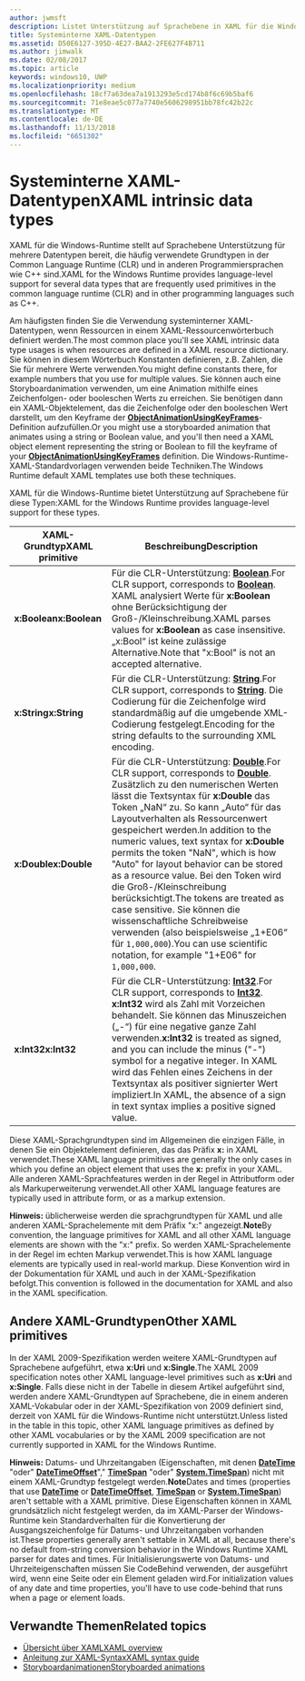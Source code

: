 ```yaml
---
author: jwmsft
description: Listet Unterstützung auf Sprachebene in XAML für die Windows-Runtime für bestimmte Datentypen in der Common Language Runtime (CLR) und in anderen Programmiersprachen wie C++ auf.
title: Systeminterne XAML-Datentypen
ms.assetid: D50E6127-395D-4E27-BAA2-2FE627F4B711
ms.author: jimwalk
ms.date: 02/08/2017
ms.topic: article
keywords: windows10, UWP
ms.localizationpriority: medium
ms.openlocfilehash: 18cf7a63dea7a1913293e5cd174b8f6c69b5baf6
ms.sourcegitcommit: 71e8eae5c077a7740e5606298951bb78fc42b22c
ms.translationtype: MT
ms.contentlocale: de-DE
ms.lasthandoff: 11/13/2018
ms.locfileid: "6651302"
---
```

# <a name="xaml-intrinsic-data-types"></a><span data-ttu-id="18d9f-104">Systeminterne XAML-Datentypen</span><span class="sxs-lookup"><span data-stu-id="18d9f-104">XAML intrinsic data types</span></span>


<span data-ttu-id="18d9f-105">XAML für die Windows-Runtime stellt auf Sprachebene Unterstützung für mehrere Datentypen bereit, die häufig verwendete Grundtypen in der Common Language Runtime (CLR) und in anderen Programmiersprachen wie C++ sind.</span><span class="sxs-lookup"><span data-stu-id="18d9f-105">XAML for the Windows Runtime provides language-level support for several data types that are frequently used primitives in the common language runtime (CLR) and in other programming languages such as C++.</span></span>

<span data-ttu-id="18d9f-106">Am häufigsten finden Sie die Verwendung systeminterner XAML-Datentypen, wenn Ressourcen in einem XAML-Ressourcenwörterbuch definiert werden.</span><span class="sxs-lookup"><span data-stu-id="18d9f-106">The most common place you'll see XAML intrinsic data type usages is when resources are defined in a XAML resource dictionary.</span></span> <span data-ttu-id="18d9f-107">Sie können in diesem Wörterbuch Konstanten definieren, z.B. Zahlen, die Sie für mehrere Werte verwenden.</span><span class="sxs-lookup"><span data-stu-id="18d9f-107">You might define constants there, for example numbers that you use for multiple values.</span></span> <span data-ttu-id="18d9f-108">Sie können auch eine Storyboardanimation verwenden, um eine Animation mithilfe eines Zeichenfolgen- oder booleschen Werts zu erreichen. Sie benötigen dann ein XAML-Objektelement, das die Zeichenfolge oder den booleschen Wert darstellt, um den Keyframe der [**ObjectAnimationUsingKeyFrames**](https://msdn.microsoft.com/library/windows/apps/br210320)-Definition aufzufüllen.</span><span class="sxs-lookup"><span data-stu-id="18d9f-108">Or you might use a storyboarded animation that animates using a string or Boolean value, and you'll then need a XAML object element representing the string or Boolean to fill the keyframe of your [**ObjectAnimationUsingKeyFrames**](https://msdn.microsoft.com/library/windows/apps/br210320) definition.</span></span> <span data-ttu-id="18d9f-109">Die Windows-Runtime-XAML-Standardvorlagen verwenden beide Techniken.</span><span class="sxs-lookup"><span data-stu-id="18d9f-109">The Windows Runtime default XAML templates use both these techniques.</span></span>

<span data-ttu-id="18d9f-110">XAML für die Windows-Runtime bietet Unterstützung auf Sprachebene für diese Typen:</span><span class="sxs-lookup"><span data-stu-id="18d9f-110">XAML for the Windows Runtime provides language-level support for these types.</span></span>

| <span data-ttu-id="18d9f-111">XAML-Grundtyp</span><span class="sxs-lookup"><span data-stu-id="18d9f-111">XAML primitive</span></span> | <span data-ttu-id="18d9f-112">Beschreibung</span><span class="sxs-lookup"><span data-stu-id="18d9f-112">Description</span></span> |
|-------|-------------|
| **<span data-ttu-id="18d9f-113">x:Boolean</span><span class="sxs-lookup"><span data-stu-id="18d9f-113">x:Boolean</span></span>**  | <span data-ttu-id="18d9f-114">Für die CLR-Unterstützung: [**Boolean**](https://msdn.microsoft.com/library/windows/apps/xaml/system.boolean.aspx).</span><span class="sxs-lookup"><span data-stu-id="18d9f-114">For CLR support, corresponds to [**Boolean**](https://msdn.microsoft.com/library/windows/apps/xaml/system.boolean.aspx).</span></span> <span data-ttu-id="18d9f-115">XAML analysiert Werte für **x:Boolean** ohne Berücksichtigung der Groß-/Kleinschreibung.</span><span class="sxs-lookup"><span data-stu-id="18d9f-115">XAML parses values for **x:Boolean** as case insensitive.</span></span> <span data-ttu-id="18d9f-116">„x:Bool“ ist keine zulässige Alternative.</span><span class="sxs-lookup"><span data-stu-id="18d9f-116">Note that "x:Bool" is not an accepted alternative.</span></span> |
| **<span data-ttu-id="18d9f-117">x:String</span><span class="sxs-lookup"><span data-stu-id="18d9f-117">x:String</span></span>**   | <span data-ttu-id="18d9f-118">Für die CLR-Unterstützung: [**String**](https://msdn.microsoft.com/library/windows/apps/xaml/system.string.aspx).</span><span class="sxs-lookup"><span data-stu-id="18d9f-118">For CLR support, corresponds to [**String**](https://msdn.microsoft.com/library/windows/apps/xaml/system.string.aspx).</span></span> <span data-ttu-id="18d9f-119">Die Codierung für die Zeichenfolge wird standardmäßig auf die umgebende XML-Codierung festgelegt.</span><span class="sxs-lookup"><span data-stu-id="18d9f-119">Encoding for the string defaults to the surrounding XML encoding.</span></span> |
| **<span data-ttu-id="18d9f-120">x:Double</span><span class="sxs-lookup"><span data-stu-id="18d9f-120">x:Double</span></span>**   | <span data-ttu-id="18d9f-121">Für die CLR-Unterstützung: [**Double**](https://msdn.microsoft.com/library/windows/apps/xaml/system.double.aspx).</span><span class="sxs-lookup"><span data-stu-id="18d9f-121">For CLR support, corresponds to [**Double**](https://msdn.microsoft.com/library/windows/apps/xaml/system.double.aspx).</span></span> <span data-ttu-id="18d9f-122">Zusätzlich zu den numerischen Werten lässt die Textsyntax für **x:Double** das Token „NaN“ zu. So kann „Auto“ für das Layoutverhalten als Ressourcenwert gespeichert werden.</span><span class="sxs-lookup"><span data-stu-id="18d9f-122">In addition to the numeric values, text syntax for **x:Double** permits the token "NaN", which is how "Auto" for layout behavior can be stored as a resource value.</span></span> <span data-ttu-id="18d9f-123">Bei den Token wird die Groß-/Kleinschreibung berücksichtigt.</span><span class="sxs-lookup"><span data-stu-id="18d9f-123">The tokens are treated as case sensitive.</span></span> <span data-ttu-id="18d9f-124">Sie können die wissenschaftliche Schreibweise verwenden (also beispielsweise „1+E06“ für `1,000,000`).</span><span class="sxs-lookup"><span data-stu-id="18d9f-124">You can use scientific notation, for example "1+E06" for `1,000,000`.</span></span> |
| **<span data-ttu-id="18d9f-125">x:Int32</span><span class="sxs-lookup"><span data-stu-id="18d9f-125">x:Int32</span></span>**    | <span data-ttu-id="18d9f-126">Für die CLR-Unterstützung: [**Int32**](https://msdn.microsoft.com/library/windows/apps/xaml/system.int32.aspx).</span><span class="sxs-lookup"><span data-stu-id="18d9f-126">For CLR support, corresponds to [**Int32**](https://msdn.microsoft.com/library/windows/apps/xaml/system.int32.aspx).</span></span> <span data-ttu-id="18d9f-127">**x:Int32** wird als Zahl mit Vorzeichen behandelt. Sie können das Minuszeichen („-“) für eine negative ganze Zahl verwenden.</span><span class="sxs-lookup"><span data-stu-id="18d9f-127">**x:Int32** is treated as signed, and you can include the minus ("-") symbol for a negative integer.</span></span> <span data-ttu-id="18d9f-128">In XAML wird das Fehlen eines Zeichens in der Textsyntax als positiver signierter Wert impliziert.</span><span class="sxs-lookup"><span data-stu-id="18d9f-128">In XAML, the absence of a sign in text syntax implies a positive signed value.</span></span> |

<span data-ttu-id="18d9f-129">Diese XAML-Sprachgrundtypen sind im Allgemeinen die einzigen Fälle, in denen Sie ein Objektelement definieren, das das Präfix **x:** in XAML verwendet.</span><span class="sxs-lookup"><span data-stu-id="18d9f-129">These XAML language primitives are generally the only cases in which you define an object element that uses the **x:** prefix in your XAML.</span></span> <span data-ttu-id="18d9f-130">Alle anderen XAML-Sprachfeatures werden in der Regel in Attributform oder als Markuperweiterung verwendet.</span><span class="sxs-lookup"><span data-stu-id="18d9f-130">All other XAML language features are typically used in attribute form, or as a markup extension.</span></span>

<span data-ttu-id="18d9f-131">**Hinweis:** üblicherweise werden die sprachgrundtypen für XAML und alle anderen XAML-Sprachelemente mit dem Präfix "x:" angezeigt.</span><span class="sxs-lookup"><span data-stu-id="18d9f-131">**Note**By convention, the language primitives for XAML and all other XAML language elements are shown with the "x:" prefix.</span></span> <span data-ttu-id="18d9f-132">So werden XAML-Sprachelemente in der Regel im echten Markup verwendet.</span><span class="sxs-lookup"><span data-stu-id="18d9f-132">This is how XAML language elements are typically used in real-world markup.</span></span> <span data-ttu-id="18d9f-133">Diese Konvention wird in der Dokumentation für XAML und auch in der XAML-Spezifikation befolgt.</span><span class="sxs-lookup"><span data-stu-id="18d9f-133">This convention is followed in the documentation for XAML and also in the XAML specification.</span></span>

## <a name="other-xaml-primitives"></a><span data-ttu-id="18d9f-134">Andere XAML-Grundtypen</span><span class="sxs-lookup"><span data-stu-id="18d9f-134">Other XAML primitives</span></span>

<span data-ttu-id="18d9f-135">In der XAML 2009-Spezifikation werden weitere XAML-Grundtypen auf Sprachebene aufgeführt, etwa **x:Uri** und **x:Single**.</span><span class="sxs-lookup"><span data-stu-id="18d9f-135">The XAML 2009 specification notes other XAML language-level primitives such as **x:Uri** and **x:Single**.</span></span> <span data-ttu-id="18d9f-136">Falls diese nicht in der Tabelle in diesem Artikel aufgeführt sind, werden andere XAML-Grundtypen auf Sprachebene, die in einem anderen XAML-Vokabular oder in der XAML-Spezifikation von 2009 definiert sind, derzeit von XAML für die Windows-Runtime nicht unterstützt.</span><span class="sxs-lookup"><span data-stu-id="18d9f-136">Unless listed in the table in this topic, other XAML language primitives as defined by other XAML vocabularies or by the XAML 2009 specification are not currently supported in XAML for the Windows Runtime.</span></span>

<span data-ttu-id="18d9f-137">**Hinweis:** Datums- und Uhrzeitangaben (Eigenschaften, mit denen [**DateTime**](https://msdn.microsoft.com/library/windows/apps/br206576) "oder" [**DateTimeOffset**](https://msdn.microsoft.com/library/windows/apps/xaml/system.datetimeoffset.aspx)"," [**TimeSpan**](https://msdn.microsoft.com/library/windows/apps/br225996) "oder" [**System.TimeSpan**](https://msdn.microsoft.com/library/windows/apps/xaml/system.timespan.aspx)) nicht mit einem XAML-Grundtyp festgelegt werden.</span><span class="sxs-lookup"><span data-stu-id="18d9f-137">**Note**Dates and times (properties that use [**DateTime**](https://msdn.microsoft.com/library/windows/apps/br206576) or [**DateTimeOffset**](https://msdn.microsoft.com/library/windows/apps/xaml/system.datetimeoffset.aspx), [**TimeSpan**](https://msdn.microsoft.com/library/windows/apps/br225996) or [**System.TimeSpan**](https://msdn.microsoft.com/library/windows/apps/xaml/system.timespan.aspx)) aren't settable with a XAML primitive.</span></span> <span data-ttu-id="18d9f-138">Diese Eigenschaften können in XAML grundsätzlich nicht festgelegt werden, da im XAML-Parser der Windows-Runtime kein Standardverhalten für die Konvertierung der Ausgangszeichenfolge für Datums- und Uhrzeitangaben vorhanden ist.</span><span class="sxs-lookup"><span data-stu-id="18d9f-138">These properties generally aren't settable in XAML at all, because there's no default from-string conversion behavior in the Windows Runtime XAML parser for dates and times.</span></span> <span data-ttu-id="18d9f-139">Für Initialisierungswerte von Datums- und Uhrzeiteigenschaften müssen Sie CodeBehind verwenden, der ausgeführt wird, wenn eine Seite oder ein Element geladen wird.</span><span class="sxs-lookup"><span data-stu-id="18d9f-139">For initialization values of any date and time properties, you'll have to use code-behind that runs when a page or element loads.</span></span>

## <a name="related-topics"></a><span data-ttu-id="18d9f-140">Verwandte Themen</span><span class="sxs-lookup"><span data-stu-id="18d9f-140">Related topics</span></span>

* [<span data-ttu-id="18d9f-141">Übersicht über XAML</span><span class="sxs-lookup"><span data-stu-id="18d9f-141">XAML overview</span></span>](xaml-overview.md)
* [<span data-ttu-id="18d9f-142">Anleitung zur XAML-Syntax</span><span class="sxs-lookup"><span data-stu-id="18d9f-142">XAML syntax guide</span></span>](xaml-syntax-guide.md)
* [<span data-ttu-id="18d9f-143">Storyboardanimationen</span><span class="sxs-lookup"><span data-stu-id="18d9f-143">Storyboarded animations</span></span>](https://msdn.microsoft.com/library/windows/apps/mt187354)
 

